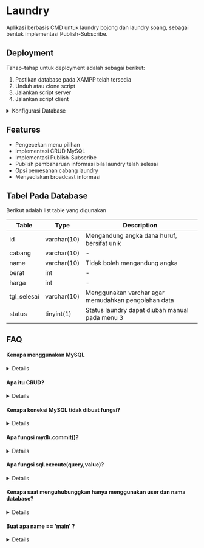 
# Laundry 

Aplikasi berbasis CMD untuk laundry bojong dan laundry soang, sebagai bentuk implementasi Publish-Subscribe.



## Deployment
Tahap-tahap untuk deployment adalah sebagai berikut:
1. Pastikan database pada XAMPP telah tersedia 
2. Unduh atau clone script
3. Jalankan script server
4. Jalankan script client

<details>

<summary>Konfigurasi Database</summary>

### Setup Database
Pastikan XAMPP dapat digunakan dengan sempurna, selanjutnya
1. Jalankan modul Apache dan MySQL
2. Tekan admin pada modul MySQL
3. Pilih import

</details>



## Features

- Pengecekan menu pilihan
- Implementasi CRUD MySQL
- Implementasi Publish-Subscribe
- Publish pembaharuan informasi bila laundry telah selesai
- Opsi pemesanan cabang laundry
- Menyediakan broadcast informasi





## Tabel Pada Database

Berikut adalah list table yang digunakan

| Table |Type| Description |
| --- | --- |--- |
| id | varchar(10) | Mengandung angka dana huruf, bersifat unik |
| cabang | varchar(10) | - |
| name | varchar(10) | Tidak boleh mengandung angka |
| berat | int | - |
| harga | int | - |
| tgl_selesai | varchar(10) | Menggunakan varchar agar memudahkan pengolahan data |
| status | tinyint(1) | Status laundry dapat diubah manual pada menu 3 |
## FAQ

#### Kenapa menggunakan MySQL

<details> Penggunaan database diperlukan untuk menyimpan data dan manipulasi data</details>

#### Apa itu CRUD?

<details> CRUD singkatan dari Creat, Remove, Update, Delete. Yakni manipulasi data</details>

#### Kenapa koneksi MySQL tidak dibuat fungsi?

<details> Bedasarkan percobaan yang telah dilakukan, ketika akan melakukan koneksi menggunakan fungsi. Koneksi tersebut sudah tutup, koneksi tersebut dapat ditemui pada variable mydb.</details>

#### Apa fungsi mydb.commit()?

<details> Fungsi commit() untuk memastikan adanya perubahan pada database</details>

#### Apa fungsi sql.execute(query,value)?

<details> Fungsi untuk menjalankan perintah query, perlu dingat tidak akan ada perubahan pada database</details>

#### Kenapa saat menguhubunggkan hanya menggunakan user dan nama database?

<details> Pada implemntasi saat ini menggunakan pengaturan username dan password default sehingga tetap dapat berjalan.</details>

#### Buat apa __name__ == '__main__' ?

<details> Script itu sebenernya diperuntukan apabila file tersebut dijalankan sebagai modul, sehingga memastikan bahwa fungsi sciprt dijalankan bila file tersebut dijalankan secara tunggal.</details>
